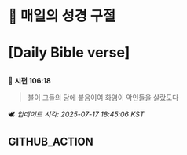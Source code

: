 # 🙏 매일의 성경 구절
# [Daily Bible verse]
##
<!-- START_BIBLE_VERSE -->
📖 **시편 106:18**
> 불이 그들의 당에 붙음이여 화염이 악인들을 살랐도다

🕊️ _업데이트 시각: 2025-07-17 18:45:06 KST_
  <!-- END_BIBLE_VERSE -->
## GITHUB_ACTION

